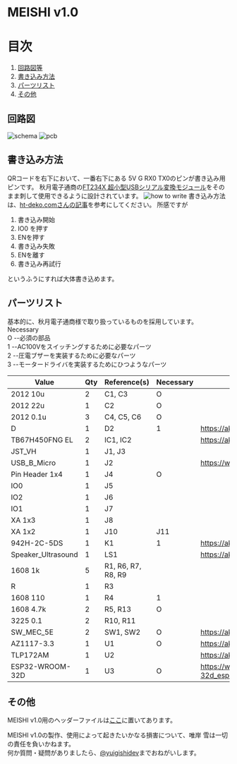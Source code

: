 # MEISHI v1.0
# 目次
1. [回路図等](https://github.com/YukiYuigishi/MEISHI/tree/master/PCB/MEISHI2022#%E5%9B%9E%E8%B7%AF%E5%9B%B3)
2. [書き込み方法](https://github.com/YukiYuigishi/MEISHI/tree/master/PCB/MEISHI2022#%E6%9B%B8%E3%81%8D%E8%BE%BC%E3%81%BF%E6%96%B9%E6%B3%95)
3. [パーツリスト](https://github.com/YukiYuigishi/MEISHI/tree/master/PCB/MEISHI2022#%E3%83%91%E3%83%BC%E3%83%84%E3%83%AA%E3%82%B9%E3%83%88)
4. [その他](https://github.com/YukiYuigishi/MEISHI/tree/master/PCB/MEISHI2022#%E3%81%9D%E3%81%AE%E4%BB%96)

## 回路図
![schema](https://user-images.githubusercontent.com/64316110/175349371-24d166ac-e4e9-4cea-ad8f-36dcb3871eca.png)
![pcb](https://user-images.githubusercontent.com/64316110/175752031-f597d2e9-a92b-4049-9ad6-1beba127cbdf.png)

## 書き込み方法
QRコードを右下において、一番右下にある 5V G RX0 TX0のピンが書き込み用ピンです。
秋月電子通商の[FT234X 超小型USBシリアル変換モジュール](https://akizukidenshi.com/catalog/g/gM-08461/)をそのまま刺して使用できるように設計されています。
![how to write](https://user-images.githubusercontent.com/64316110/175750739-ce044c1a-340d-4494-a012-f7e1f3c8cc12.png)
書き込み方法は、[ht-deko.comさんの記事](https://ht-deko.com/arduino/esp-wroom-32.html#04_02)を参考にしてください。
所感ですが

1. 書き込み開始
2. IO0 を押す
3. ENを押す
4. 書き込み失敗
5. ENを離す
6. 書き込み再試行

というふうにすれば大体書き込めます。
## パーツリスト
基本的に、秋月電子通商様で取り扱っているものを採用しています。
Necessary   
O   --必須の部品  
1   --AC100Vをスイッチングするために必要なパーツ  
2   --圧電ブザーを実装するために必要なパーツ  
3   --モータードライバを実装するためにひつようなパーツ  

|Value|Qty|Reference(s)|Necessary|Link|
|----|---|---|---|--|
|2012 10u|2|C1, C3|O|
|2012 22u|1|C2|O|
|2012 0.1u|3|C4, C5, C6|O|
|D|1|D2|1|https://akizukidenshi.com/catalog/g/gI-06014/|
|TB67H450FNG EL|2|IC1, IC2||https://akizukidenshi.com/catalog/g/gI-14967/|
|JST_VH|1|J1, J3||
|USB_B_Micro|1|J2||https://www.marutsu.co.jp/pc/i/838014/|
|Pin Header 1x4|1|J4|O|
|IO0|1|J5||
|IO2|1|J6||
|IO1|1|J7||
|XA 1x3|1|J8||
|XA 1x2|1|J10| J11||
|942H-2C-5DS|1|K1|1|https://akizukidenshi.com/catalog/g/gP-01214/
|Speaker_Ultrasound|1|LS1||https://akizukidenshi.com/catalog/g/gP-04118/
|1608 1k|5|R1, R6, R7, R8, R9||
|R|1|R3||
|1608 110|1|R4|1|
|1608 4.7k|2|R5, R13|O|
|3225 0.1|2|R10, R11||
|SW_MEC_5E|2|SW1, SW2|O|https://akizukidenshi.com/catalog/g/gP-06185/
|AZ1117-3.3|1|U1|O|https://akizukidenshi.com/catalog/g/gI-16155/
|TLP172AM|1|U2||https://akizukidenshi.com/download/ds/toshiba/TLP172AM_datasheet_ja_20191028.pdf
|ESP32-WROOM-32D|1|U3|O|https://www.espressif.com/sites/default/files/documentation/esp32-wroom-32d_esp32-wroom-32u_datasheet_en.pdf




## その他
MEISHI v1.0用のヘッダーファイルは[ここ]()に置いてあります。  
  
MEISHI v1.0の製作、使用によって起きたいかなる損害について、唯岸 雪は一切の責任を負いかねます。  
何か質問・疑問がありましたら、[@yuigishidev](https://twitter.com/yuigishidev)までおねがいします。  
